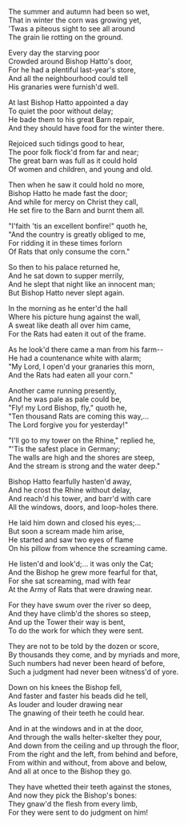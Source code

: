 <!--
.. title:God-s Judgment on a Wicked Bishop
.. slug: poetry
.. date: 2016-09-27 10:02:00 UTC
.. tags: poetry_en
.. category: poetry_en
.. link: 
.. description: 
.. type: text
-->

The summer and autumn had been so wet,  
That in winter the corn was growing yet,  
'Twas a piteous sight to see all around  
The grain lie rotting on the ground.  

Every day the starving poor  
Crowded around Bishop Hatto's door,  
For he had a plentiful last-year's store,  
And all the neighbourhood could tell  
His granaries were furnish'd well.  

At last Bishop Hatto appointed a day  
To quiet the poor without delay;  
He bade them to his great Barn repair,  
And they should have food for the winter there.  

Rejoiced such tidings good to hear,  
The poor folk flock'd from far and near;  
The great barn was full as it could hold  
Of women and children, and young and old.  

Then when he saw it could hold no more,  
Bishop Hatto he made fast the door;  
And while for mercy on Christ they call,  
He set fire to the Barn and burnt them all.  

"I'faith 'tis an excellent bonfire!" quoth he,  
"And the country is greatly obliged to me,  
For ridding it in these times forlorn  
Of Rats that only consume the corn."  

So then to his palace returned he,  
And he sat down to supper merrily,  
And he slept that night like an innocent man;  
But Bishop Hatto never slept again.  

In the morning as he enter'd the hall  
Where his picture hung against the wall,  
A sweat like death all over him came,  
For the Rats had eaten it out of the frame.  

As he look'd there came a man from his farm--  
He had a countenance white with alarm;  
"My Lord, I open'd your granaries this morn,  
And the Rats had eaten all your corn."  

Another came running presently,  
And he was pale as pale could be,  
"Fly! my Lord Bishop, fly," quoth he,  
"Ten thousand Rats are coming this way,...  
The Lord forgive you for yesterday!"  

"I'll go to my tower on the Rhine," replied he,  
"'Tis the safest place in Germany;  
The walls are high and the shores are steep,  
And the stream is strong and the water deep."  

Bishop Hatto fearfully hasten'd away,  
And he crost the Rhine without delay,  
And reach'd his tower, and barr'd with care  
All the windows, doors, and loop-holes there.  

He laid him down and closed his eyes;...  
But soon a scream made him arise,  
He started and saw two eyes of flame  
On his pillow from whence the screaming came.  

He listen'd and look'd;... it was only the Cat;  
And the Bishop he grew more fearful for that,  
For she sat screaming, mad with fear  
At the Army of Rats that were drawing near.  

For they have swum over the river so deep,  
And they have climb'd the shores so steep,  
And up the Tower their way is bent,  
To do the work for which they were sent.  

They are not to be told by the dozen or score,  
By thousands they come, and by myriads and more,  
Such numbers had never been heard of before,  
Such a judgment had never been witness'd of yore.  

Down on his knees the Bishop fell,  
And faster and faster his beads did he tell,  
As louder and louder drawing near  
The gnawing of their teeth he could hear.  

And in at the windows and in at the door,  
And through the walls helter-skelter they pour,  
And down from the ceiling and up through the floor,  
From the right and the left, from behind and before,  
From within and without, from above and below,  
And all at once to the Bishop they go.  

They have whetted their teeth against the stones,  
And now they pick the Bishop's bones:  
They gnaw'd the flesh from every limb,  
For they were sent to do judgment on him!  
